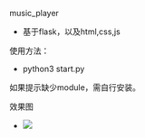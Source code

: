 music_player
- 基于flask，以及html,css,js

使用方法：
- python3 start.py

如果提示缺少module，需自行安装。

效果图
- ![](http://upload-images.jianshu.io/upload_images/259-0ad0d0bfc1c608b6.jpg?imageMogr2/auto-orient/strip%7CimageView2/2/w/1240)
